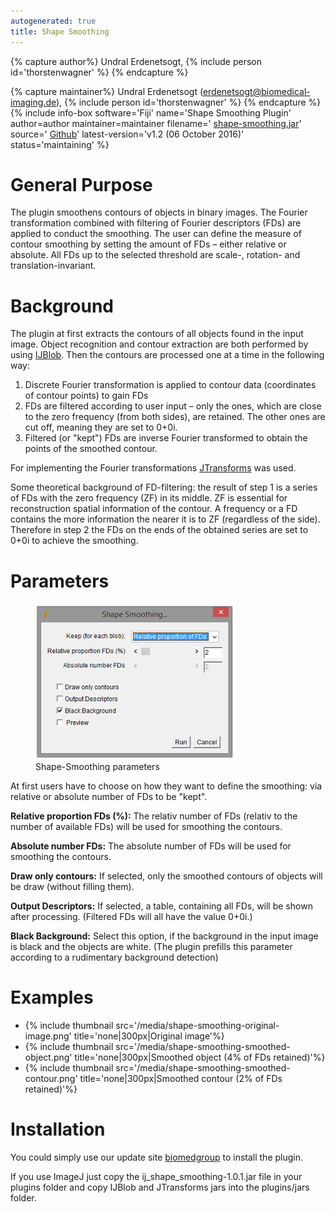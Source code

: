 ```yaml
---
autogenerated: true
title: Shape Smoothing
---
```



{% capture author%}
Undral Erdenetsogt, {% include person id='thorstenwagner' %}
{% endcapture %}

{% capture maintainer%}
Undral Erdenetsogt (erdenetsogt@biomedical-imaging.de), {% include person id='thorstenwagner' %}
{% endcapture %}
{% include info-box software='Fiji' name='Shape Smoothing Plugin' author=author maintainer=maintainer filename=' [shape-smoothing.jar](https://github.com/thorstenwagner/ij-shape-smoothing/releases/latest)' source=' [Github](https://github.com/thorstenwagner/ij-shape-smoothing)' latest-version='v1.2 (06 October 2016)' status='maintaining' %}

# General Purpose

The plugin smoothens contours of objects in binary images. The Fourier transformation combined with filtering of Fourier descriptors (FDs) are applied to conduct the smoothing. The user can define the measure of contour smoothing by setting the amount of FDs – either relative or absolute. All FDs up to the selected threshold are scale-, rotation- and translation-invariant.

# Background

The plugin at first extracts the contours of all objects found in the input image. Object recognition and contour extraction are both performed by using [IJBlob](https://github.com/thorstenwagner/ij-blob). Then the contours are processed one at a time in the following way:

1.  Discrete Fourier transformation is applied to contour data (coordinates of contour points) to gain FDs
2.  FDs are filtered according to user input – only the ones, which are close to the zero frequency (from both sides), are retained. The other ones are cut off, meaning they are set to 0+0i.
3.  Filtered (or "kept") FDs are inverse Fourier transformed to obtain the points of the smoothed contour.

For implementing the Fourier transformations [JTransforms](https://github.com/wendykierp/JTransforms) was used.

Some theoretical background of FD-filtering: the result of step 1 is a series of FDs with the zero frequency (ZF) in its middle. ZF is essential for reconstruction spatial information of the contour. A frequency or a FD contains the more information the nearer it is to ZF (regardless of the side). Therefore in step 2 the FDs on the ends of the obtained series are set to 0+0i to achieve the smoothing.

# Parameters

<figure><img src="/media/shape-smoothing-gui.png" title="Shape-Smoothing parameters" width="320" alt="Shape-Smoothing parameters" /><figcaption aria-hidden="true">Shape-Smoothing parameters</figcaption></figure>

At first users have to choose on how they want to define the smoothing: via relative or absolute number of FDs to be "kept".

**Relative proportion FDs (%):** The relativ number of FDs (relativ to the number of available FDs) will be used for smoothing the contours.

**Absolute number FDs:** The absolute number of FDs will be used for smoothing the contours.

**Draw only contours:** If selected, only the smoothed contours of objects will be draw (without filling them).

**Output Descriptors:** If selected, a table, containing all FDs, will be shown after processing. (Filtered FDs will all have the value 0+0i.)

**Black Background:** Select this option, if the background in the input image is black and the objects are white. (The plugin prefills this parameter according to a rudimentary background detection)

# Examples

<div>

-   {% include thumbnail src='/media/shape-smoothing-original-image.png' title='none\|300px\|Original image'%}
-   {% include thumbnail src='/media/shape-smoothing-smoothed-object.png' title='none\|300px\|Smoothed object (4% of FDs retained)'%}
-   {% include thumbnail src='/media/shape-smoothing-smoothed-contour.png' title='none\|300px\|Smoothed contour (2% of FDs retained)'%}

</div>

# Installation

You could simply use our update site [biomedgroup](http://sites.imagej.net/Biomedgroup) to install the plugin.

If you use ImageJ just copy the ij\_shape\_smoothing-1.0.1.jar file in your plugins folder and copy IJBlob and JTransforms jars into the plugins/jars folder.
